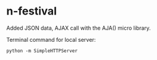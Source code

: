 # n-festival
Added JSON data, AJAX call with the AJA() micro library. 

Terminal command for local server: 
```
python -m SimpleHTTPServer
```
